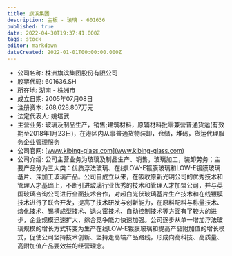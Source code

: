 ```yaml
---
title: 旗滨集团
description: 主板 - 玻璃 - 601636
published: true
date: 2022-04-30T19:37:41.000Z
tags: stock
editor: markdown
dateCreated: 2022-01-01T00:00:00.000Z
---
```


- 公司名称: 株洲旗滨集团股份有限公司
- 股票代码: 601636.SH
- 所在地: 湖南 - 株洲市
- 成立日期: 2005年07月08日
- 注册资本: 268,628.807万元
- 法定代表人: 姚培武
- 主营业务: 玻璃及制品生产，销售;建筑材料，原辅材料批零兼营普通货运(有效期至2018年1月23日)，在港区内从事普通货物装卸，仓储，堆码，货运代理服务企业管理服务
- 公司官网: [www.kibing-glass.com](www.kibing-glass.com)
- 公司介绍: 公司主营业务为玻璃及制品生产、销售，玻璃加工，装卸劳务；主要产品分为三大类：优质浮法玻璃、在线LOW-E镀膜玻璃和LOW-E镀膜玻璃基片、深加工玻璃产品。公司自成立以来，在吸收原新光明公司的优秀技术和管理人才基础上，不断引进玻璃行业优秀的技术和管理人才加盟公司，并与英国玻璃咨询公司进行全面技术合作，对超白光伏玻璃基片生产技术和在线镀膜技术进行了联合开发，提高了技术研发与创新能力，在原料配料与称量技术、熔化技术、锡槽成型技术、退火窑技术、自动控制技术等方面有了较大的进步，企业规模迅速扩大，综合竞争能力快速加强。公司逐步从单一增加浮法玻璃规模的增长方式转变为生产在线LOW-E镀膜玻璃和提高产品附加值的增长模式，促使公司坚持技术创新、坚持走高端产品路线，形成向高科技、高质量、高附加值产品要效益的经营理念。


